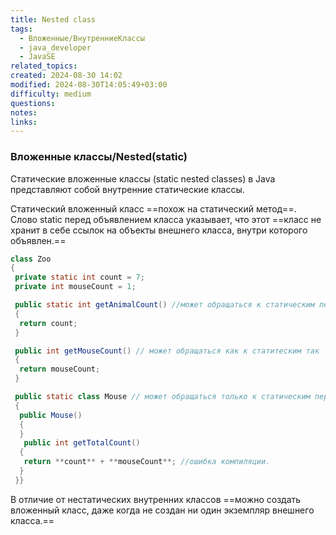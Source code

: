 ```yaml
---
title: Nested class
tags:
  - Вложенные/ВнутренниеKлассы
  - java_developer
  - JavaSE
related_topics: 
created: 2024-08-30 14:02
modified: 2024-08-30T14:05:49+03:00
difficulty: medium
questions: 
notes: 
links: 
---
```

### Вложенные классы/Nested(static)

Статические вложенные классы (static nested classes) в Java представляют собой внутренние статические классы.

Cтатический вложенный класс ==похож на статический метод==. Слово static перед объявлением класса указывает, что этот ==класс не хранит в себе ссылок на объекты внешнего класса, внутри которого объявлен.==

```java
class Zoo
{
 private static int count = 7;
 private int mouseCount = 1;

 public static int getAnimalCount() //может обращаться к статическим переменным
 {
  return count;
 }

 public int getMouseCount() // может обращаться как к статитеским так  и не статическим
 {
  return mouseCount;
 }

 public static class Mouse // может обращаться только к статическим переменным класса Zoo
 {
  public Mouse()
  {
  }
   public int getTotalCount()
  {
   return **count** + **mouseCount**; //ошибка компиляции.
  }
 }}
```

В отличие от нестатических внутренних классов ==можно создать вложенный класс, даже когда не создан ни один экземпляр внешнего класса.==
